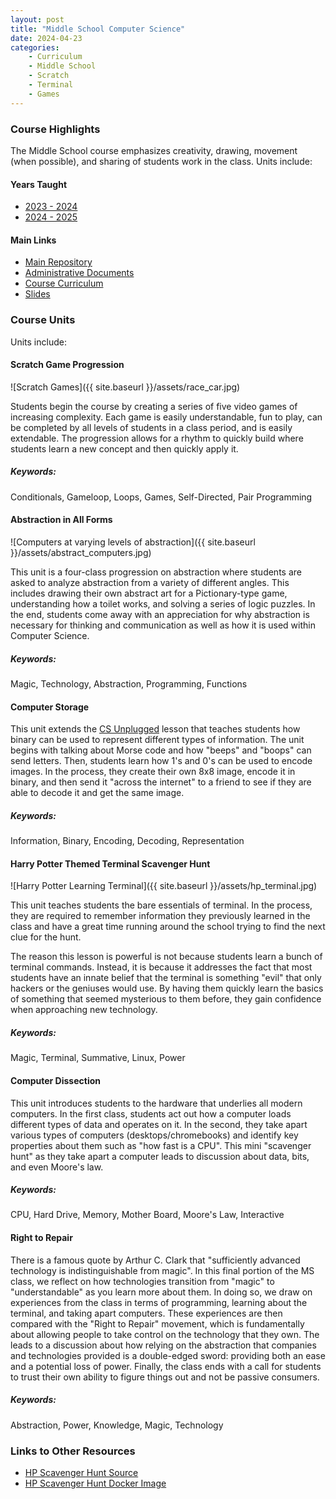```yaml
---
layout: post
title: "Middle School Computer Science"
date: 2024-04-23
categories:
    - Curriculum
    - Middle School
    - Scratch
    - Terminal
    - Games
---
```


### Course Highlights

The Middle School course emphasizes creativity, drawing, movement (when
possible), and sharing of students work in the class. Units include:

#### Years Taught

- [2023 - 2024](https://github.com/holycrap872/ucls-ms-intro-to-cs/tree/2023-2024)
- [2024 - 2025](https://github.com/holycrap872/ucls-ms-intro-to-cs)

#### Main Links

- [Main Repository](https://github.com/holycrap872/ucls-ms-intro-to-cs)
- [Administrative Documents](https://github.com/holycrap872/ucls-ms-intro-to-cs/tree/mainline/Administration)
- [Course Curriculum](https://github.com/holycrap872/ucls-ms-intro-to-cs/tree/mainline/CourseMaterials)
- [Slides](https://docs.google.com/presentation/d/1_haSfJvCY0OA6x6Ym1PqG1iJuH38eZB0TawBFXFAJXg)

### Course Units

Units include:

#### Scratch Game Progression

![Scratch Games]({{ site.baseurl }}/assets/race_car.jpg)

Students begin the course by creating a series of five video games of increasing
complexity. Each game is easily understandable, fun to play, can be completed
by all levels of students in a class period, and is easily extendable. The
progression allows for a rhythm to quickly build where students learn a
new concept and then quickly apply it.

##### Keywords:

Conditionals, Gameloop, Loops, Games, Self-Directed, Pair Programming

#### Abstraction in All Forms

![Computers at varying levels of abstraction]({{ site.baseurl }}/assets/abstract_computers.jpg)

This unit is a four-class progression on abstraction where students are asked to
analyze abstraction from a variety of different angles. This includes drawing
their own abstract art for a Pictionary-type game, understanding how a toilet
works, and solving a series of logic puzzles. In the end, students come away
with an appreciation for why abstraction is necessary for thinking and
communication as well as how it is used within Computer Science.

##### Keywords:

Magic, Technology, Abstraction, Programming, Functions

#### Computer Storage

This unit extends the [CS Unplugged](https://youtu.be/VpDDPWVn5-Q?si=l9Kg5dQSOvpgjQUm&t=1708)
lesson that teaches students how binary can be used to represent different
types of information. The unit begins with talking about Morse code and how
"beeps" and "boops" can send letters. Then, students learn how 1's and 0's
can be used to encode images. In the process, they create their own 8x8 image,
encode it in binary, and then send it "across the internet" to a friend to see
if they are able to decode it and get the same image.

##### Keywords:

Information, Binary, Encoding, Decoding, Representation

#### Harry Potter Themed Terminal Scavenger Hunt

![Harry Potter Learning Terminal]({{ site.baseurl }}/assets/hp_terminal.jpg)

This unit teaches students the bare essentials of terminal. In the process, they
are required to remember information they previously learned in the class and
have a great time running around the school trying to find the next clue for
the hunt.

The reason this lesson is powerful is not because students learn a bunch of
terminal commands. Instead, it is because it addresses the fact that most
students have an innate belief that the terminal is something "evil" that only
hackers or the geniuses would use. By having them quickly learn the basics of
something that seemed mysterious to them before, they gain confidence when
approaching new technology.

##### Keywords:

Magic, Terminal, Summative, Linux, Power

#### Computer Dissection

This unit introduces students to the hardware that underlies all modern
computers. In the first class, students act out how a computer loads different
types of data and operates on it. In the second, they take apart various types
of computers (desktops/chromebooks) and identify key properties about them
such as "how fast is a CPU". This mini "scavenger hunt" as they take apart a
computer leads to discussion about data, bits, and even Moore's law.

##### Keywords:

CPU, Hard Drive, Memory, Mother Board, Moore's Law, Interactive

#### Right to Repair

There is a famous quote by Arthur C. Clark that "sufficiently advanced technology
is indistinguishable from magic". In this final portion of the MS class, we
reflect on how technologies transition from "magic" to "understandable" as
you learn more about them. In doing so, we draw on experiences from the class in
terms of programming, learning about the terminal, and taking apart computers.
These experiences are then compared with the "Right to Repair" movement, which
is fundamentally about allowing people to take control on the technology that
they own. The leads to a discussion about how relying on the abstraction that
companies and technologies provided is a double-edged sword: providing both an
ease and a potential loss of power. Finally, the class ends with a call for
students to trust their own ability to figure things out and not be passive
consumers.

##### Keywords:

Abstraction, Power, Knowledge, Magic, Technology

### Links to Other Resources

- [HP Scavenger Hunt Source](https://github.com/holycrap872/ucls-hp-learn-shell)
- [HP Scavenger Hunt Docker Image](https://hub.docker.com/repository/docker/erizzi/hp_terminal_tutorial/general)
